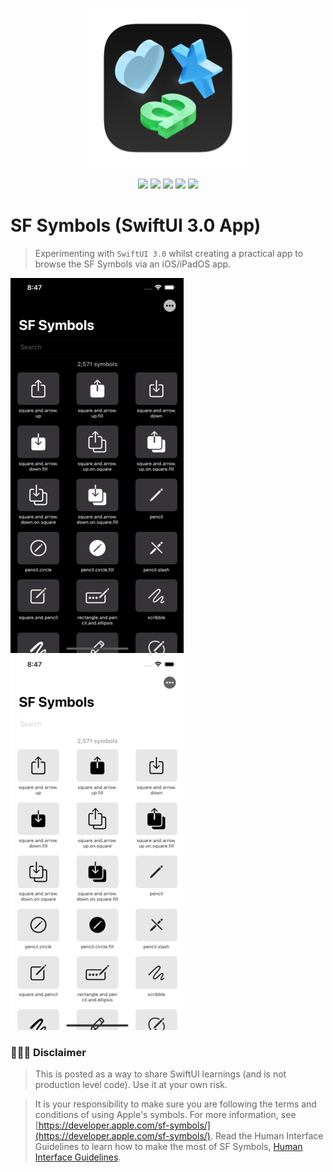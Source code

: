 <p align="center"><img src="images/sfsymbols-logo.png"></p>

<p align="center">
    <img src="https://img.shields.io/badge/iOS-15+-blue.svg" />
    <img src="https://img.shields.io/badge/Xcode-13+-brightgreen.svg" />
    <img src="https://img.shields.io/badge/Swift-5.3-orange.svg" />
    <img src="https://img.shields.io/badge/SwiftUI-3.0-red.svg" />
    <img src="https://img.shields.io/badge/SF Symbols-3.0 (60)-lightgray.svg" />
</p>

# SF Symbols (SwiftUI 3.0 App)
> Experimenting with `SwiftUI 3.0` whilst creating a practical app to browse the SF Symbols via an iOS/iPadOS app.

<img src="images/search.gif"> <img src="images/sort.gif">

### 👨🏻‍⚖️ Disclaimer

> This is posted as a way to share SwiftUI learnings (and is not production level code). Use it at your own risk.

> It is your responsibility to make sure you are following the terms and conditions of using Apple's symbols. For more information, see [https://developer.apple.com/sf-symbols/](https://developer.apple.com/sf-symbols/). Read the Human Interface Guidelines to learn how to make the most of SF Symbols, [Human Interface Guidelines](https://developer.apple.com/design/human-interface-guidelines/sf-symbols/overview/).

